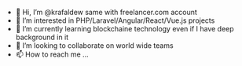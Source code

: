 - 👋 Hi, I’m @krafaldew same with freelancer.com account
- 👀 I’m interested in PHP/Laravel/Angular/React/Vue.js projects
- 🌱 I’m currently learning blockchaine technology even if I have deep background in it
- 💞️ I’m looking to collaborate on world wide teams
- 📫 How to reach me ...

<!---
krafaldew/krafaldew is a ✨ special ✨ repository because its `README.md` (this file) appears on your GitHub profile.
You can click the Preview link to take a look at your changes.
--->
